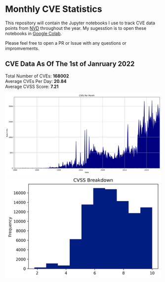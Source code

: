 # Monthly CVE Statistics

This repository will contain the Jupyter notebooks I use to track CVE data points from [NVD](https://nvd.nist.gov/) throughout the year. My sugesstion is to open these notebooks in [Google Colab](https://colab.research.google.com).

Please feel free to open a PR or Issue with any questions or impromvements.

## CVE Data As Of The 1st of Janruary 2022

Total Number of CVEs: **168002** <br/>
Average CVEs Per Day: **20.84** <br/>
Average CVSS Score: **7.21** <br/>

![CVE Graph](All.jpg "CVE Graph")<br/>
![CVSS Graph](AllCVSS.jpg "CVSS Graph")
